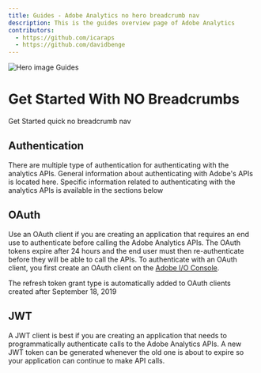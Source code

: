 ```yaml
---
title: Guides - Adobe Analytics no hero breadcrumb nav
description: This is the guides overview page of Adobe Analytics
contributors:
  - https://github.com/icaraps
  - https://github.com/davidbenge
---
```


<Hero slots="image, heading, text" background="rgb(64, 34, 138)" showBreadcrumbNav="false"/>

![Hero image Guides](../hero-illustration.png)
# Get Started With NO Breadcrumbs

Get Started quick no breadcrumb nav


Authentication
---

There are multiple type of authentication for authenticating with the analytics APIs. General information
about authenticating with Adobe's APIs is located here. Specific information related to authenticating
with the analytics APIs is available in the sections below

## OAuth

Use an OAuth client if you are creating an application that requires an end use to authenticate before
calling the Adobe Analytics APIs. The OAuth tokens expire after 24 hours and the end user must then
re-authenticate before they will be able to call the APIs. To authenticate with an OAuth client, you first
create an OAuth client on the [Adobe I/O Console](https://console.adobe.io).

<InlineAlert variant="info" slots="text"/>

The refresh token grant type is automatically added to OAuth clients created after September 18, 2019

## JWT

A JWT client is best if you are creating an application that needs to programmatically authenticate calls to
the Adobe Analytics APIs. A new JWT token can be generated whenever the old one is about to expire so your application
can continue to make API calls.  
